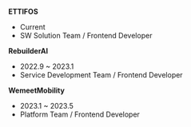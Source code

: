  **ETTIFOS**
- Current
- SW Solution Team / Frontend Developer
 
 **RebuilderAI**
- 2022.9 ~ 2023.1
- Service Development Team / Frontend Developer

**WemeetMobility**
- 2023.1 ~ 2023.5
- Platform Team / Frontend Developer
